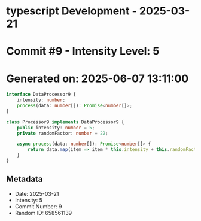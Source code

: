 ﻿# typescript Development - 2025-03-21
# Commit #9 - Intensity Level: 5
# Generated on: 2025-06-07 13:11:00
```typescript
interface DataProcessor9 {
    intensity: number;
    process(data: number[]): Promise<number[]>;
}

class Processor9 implements DataProcessor9 {
    public intensity: number = 5;
    private randomFactor: number = 22;

    async process(data: number[]): Promise<number[]> {
        return data.map(item => item * this.intensity + this.randomFactor);
    }
}
```
## Metadata
- Date: 2025-03-21
- Intensity: 5
- Commit Number: 9
- Random ID: 658561139
